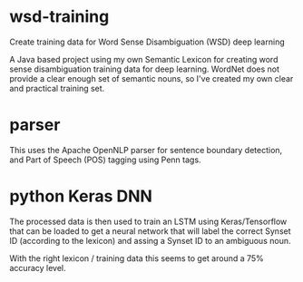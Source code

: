 # wsd-training

Create training data for Word Sense Disambiguation (WSD) deep learning

A Java based project using my own Semantic Lexicon for creating word sense disambiguation training data for deep learning.
WordNet does not provide a clear enough set of semantic nouns, so I've created my own clear and practical training set.

# parser

This uses the Apache OpenNLP parser for sentence boundary detection, and Part of Speech (POS) tagging using Penn tags.

# python Keras DNN

The processed data is then used to train an LSTM using Keras/Tensorflow that can be loaded to get a neural network that will label the correct Synset ID (according to the lexicon) and assing a Synset ID to an ambiguous noun.

With the right lexicon / training data this seems to get around a 75% accuracy level.

